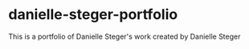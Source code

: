 # danielle-steger-portfolio
This is a portfolio of Danielle Steger's work created by Danielle Steger
